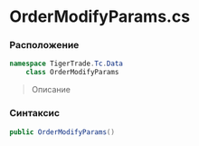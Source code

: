 
# OrderModifyParams.cs
### Расположение
```csharp
namespace TigerTrade.Tc.Data  
    class OrderModifyParams
```

> Описание

### Синтаксис
```csharp
public OrderModifyParams()
```
